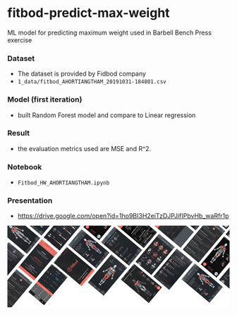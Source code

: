 # fitbod-predict-max-weight
ML model for predicting maximum weight used in Barbell Bench Press exercise 

### Dataset
  - The dataset is provided by Fidbod company
  - `1_data/fitbod_AHORTIANGTHAM_20191031-184801.csv`

### Model (first iteration)
  - built Random Forest model and compare to Linear regression

### Result
  - the evaluation metrics used are MSE and R^2.
   
### Notebook 
  - `Fitbod_HW_AHORTIANGTHAM.ipynb`

### Presentation
  - https://drive.google.com/open?id=1ho9BI3H2eiTzDJPJifIPbvHb_waRfr1p


<img src="0_images/image_fb.png">
